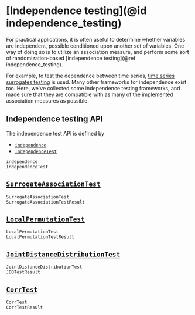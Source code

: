 
# [Independence testing](@id independence_testing)

For practical applications, it is often useful to determine whether variables are independent, possible conditioned upon 
another set of variables. One way of doing so is to utilize an 
association measure, and perform some sort of randomization-based
[independence testing](@ref independence_testing).

For example, to test the dependence between time series, [time series surrogates testing](https://github.com/JuliaDynamics/TimeseriesSurrogates.jl) is used. Many other frameworks for independence exist too. Here, we've collected some independence testing frameworks, and made sure that they are compatible with as many of the implemented association measures as possible.

## Independence testing API

The independence test API is defined by

- [`independence`](@ref)
- [`IndependenceTest`](@ref)

```@docs
independence
IndependenceTest
```

## [`SurrogateAssociationTest`](@ref)

```@docs
SurrogateAssociationTest
SurrogateAssociationTestResult
```

## [`LocalPermutationTest`](@ref)

```@docs
LocalPermutationTest
LocalPermutationTestResult
```

## [`JointDistanceDistributionTest`](@ref)

```@docs
JointDistanceDistributionTest
JDDTestResult
```

## [`CorrTest`](@ref)

```@docs
CorrTest
CorrTestResult
```
